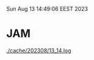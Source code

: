 Sun Aug 13 14:49:06 EEST 2023
# JAM
<a href='./cache/202308/13_14.log'>./cache/202308/13_14.log</a>
